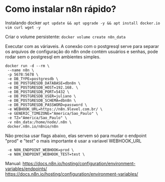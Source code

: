 # Como instalar n8n rápido?

Instalando docker
`apt update && apt upgrade -y && apt install docker.io vim curl wget -y`

Criar o volume persistente: 
`docker volume create n8n_data`


Executar com as váriaveis. A conexão com o postgresql serve para separar os arquivos de configuração do n8n onde contém usuários e senhas, pode rodar sem o postgresql em ambientes simples.
```
docker run -d --rm \
 --name n8n \
 -p 5678:5678 \
 -e DB_TYPE=postgresdb \
 -e DB_POSTGRESDB_DATABASE=dbn8n \
 -e DB_POSTGRESDB_HOST=192.168. \
 -e DB_POSTGRESDB_PORT=5432 \
 -e DB_POSTGRESDB_USER=juliano \
 -e DB_POSTGRESDB_SCHEMA=dbn8n \
 -e DB_POSTGRESDB_PASSWORD=password \
 -e WEBHOOK_URL=https://n8n.9level.com.br/ \
 -e GENERIC_TIMEZONE="America/Sao_Paulo" \
 -e TZ="America/Sao_Paulo" \ 
 -v n8n_data:/home/node/.n8n \
 docker.n8n.io/n8nio/n8n
```

Não precisa usar flags abaixo, elas servem só para mudar o endpoint "prod"  e "test" o mais importante é usar a variavel WEBHOOK_URL
```
 -e N8N_ENDPOINT_WEBHOOK=prod \
 -e N8N_ENDPOINT_WEBHOOK_TEST=test \
```


Manual:
https://docs.n8n.io/hosting/configuration/environment-variables/endpoints/
https://docs.n8n.io/hosting/configuration/environment-variables/
